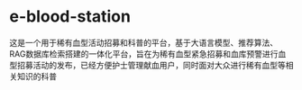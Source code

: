 # e-blood-station
这是一个用于稀有血型活动招募和科普的平台，基于大语言模型、推荐算法、RAG数据库检索搭建的一体化平台，旨在为稀有血型紧急招募和血库预警进行血型招募活动的发布，已经方便护士管理献血用户，同时面对大众进行稀有血型等相关知识的科普

